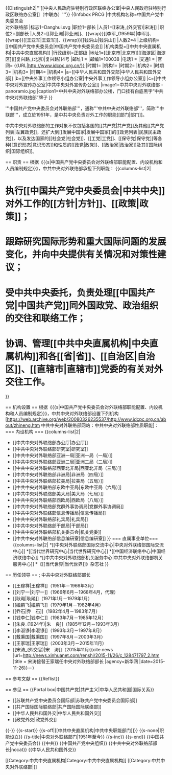 {{Distinguish2|'''[[中央人民政府驻特别行政区联络办公室|中央人民政府驻特别行政区联络办公室]]（中联办）'''}}
{{Infobox PRCG
|中共机构名称=中国共产党中央委员会<br>对外联络部
|标志1=Danghui.svg
|职位1=部长
|人员1=[[宋涛_(外交官)|宋涛]]
|职位2=副部长
|人员2=[[郭业洲|郭业洲]]、{{wrap}}[[李军_(1959年)|李军]]、{{wrap}}[[王亚军|王亚军]]、{{wrap}}[[钱洪山|钱洪山]]
|人数2=4
|上级机构=[[中国共产党中央委员会|中国共产党中央委员会]]
|机构类型=[[中共中央直属机构|中共中央直属机构]]
|行政级别=正部级
|地址1=[[北京市|北京市]][[海淀区|海淀区]][[复兴路_(北京)|复兴路]]4号
|邮址1 =
|邮编1=100038
|电话1 = <!-- 请使用{{tel}}模板 -->
|交通1 =
|官网= {{URL|http://www.idcpc.org.cn/}}
|时期1=
|机构1=
|时期2=
|机构2=
|时期3=
|机构3=
|时期4=
|机构4=
|a=[[中华人民共和国外交部|中华人民共和国外交部]]
|b=[[中央外事工作领导小组办公室|中央外事工作领导小组办公室]]
|c=[[中共中央对外宣传办公室|中共中央对外宣传办公室]]
|image1=中共中央对外联络部 - panoramio.jpg
|caption1=中共中央对外联络部办公楼，门口挂有白底黑字“中共中央对外联络部”牌子
}}

'''中国共产党中央委员会对外联络部'''，通称'''中共中央对外联络部'''，简称'''中联部'''，成立於1951年，是中共中央负责对外工作的职能[[部门|部门]]。

中共中央对外联络部的工作对象不仅包括各国的[[共产党|共产党]]及其他[[共产党列表|左翼政党]]，还扩大到[[发展中国家|发展中国家]]的[[政党列表|民族民主政党]]，以及发达国家的[[社会党|社会党]]、[[工党|工党]]、[[保守党|保守党]]等各种[[意识形态|意识形态]]和性质的[[政党|政党]]、[[政治家|政治家]]及其[[国际组织|国际组织]]。

== 职责 ==
根据《{{s|中国共产党中央委员会对外联络部职能配置、内设机构和人员编制规定}}》，中共中央对外联络部承担下列职能<ref name="A"/>：
{{columns-list|2|
# 执行[[中国共产党中央委员会|中共中央]]对外工作的[[方针|方针]]、[[政策|政策]]；
# 跟踪研究国际形势和重大国际问题的发展变化，并向中央提供有关情况和对策性建议；
# 受中共中央委托，负责处理[[中国共产党|中国共产党]]同外国政党、政治组织的交往和联络工作；
# 协调、管理[[中共中央直属机构|中央直属机构]]和各[[省|省]]、[[自治区|自治区]]、[[直辖市|直辖市]]党委的有关对外交往工作。
}}

== 机构设置 ==
根据《{{s|中国共产党中央委员会对外联络部职能配置、内设机构和人员编制规定}}》，中共中央对外联络部设置下列机构<ref name="A">[https://web.archive.org/web/20080326235537/http://www.idcpc.org.cn/about/zhineng.htm 中共中央对外联络部网站：中共中央对外联络部性质职能]</ref>：
=== 内设机构 ===
{{columns-list|2|
* [[中共中央对外联络部办公厅|办公厅]]
* [[中共中央对外联络部研究室|研究室]]
* [[中共中央对外联络部亚洲一局|亚洲一局（一局）]]
* [[中共中央对外联络部亚洲二局|亚洲二局（二局）]]
* [[中共中央对外联络部西亚北非局|西亚北非局（三局）]]
* [[中共中央对外联络部非洲局|非洲局（四局）]]
* [[中共中央对外联络部拉美局|拉美局（五局）]]
* [[中共中央对外联络部东欧中亚局|东欧中亚局（六局）]]
* [[中共中央对外联络部美大局|美大局（七局）]]
* [[中共中央对外联络部西欧局|西欧局（八局）]]
* [[中共中央对外联络部党群外事协调局|党群外事协调局]]
* [[中共中央对外联络部信息传播局|信息传播局]]
* [[中共中央对外联络部礼宾局|礼宾局]]
* [[中共中央对外联络部干部局|干部局]]
* [[中共中央对外联络部机关委员会|机关党委]]
* [[中共中央对外联络部信息编研室|信息编研室]]
}}
=== 直属事业单位===
{{columns-list|2|
*[[中央对外联络部国际交流中心|中央对外联络部国际交流中心]]
*[[当代世界研究中心|当代世界研究中心]]
*[[中国经济联络中心|中国经济联络中心]]
*[[中共中央对外联络部机关服务中心|中共中央对外联络部机关服务中心]]
*《[[当代世界|当代世界]]》杂志社
}}

== 历任领导 ==
; 中共中央对外联络部部长
* [[王稼祥|王稼祥]]（1951年－1966年3月）
* [[刘宁一|刘宁一]]（1966年6月－1968年4月，代理）
* [[耿飚|耿飚]]（1971年1月－1979年1月）
* [[姬鹏飞|姬鹏飞]]（1979年1月－1982年4月）
* [[乔石|乔　石]]（1982年4月－1983年7月）
* [[钱李仁|钱李仁]]（1983年7月－1985年12月）
* [[朱良_(1924年)|朱　良]]（1985年12月－1993年3月）
* [[李淑铮|李淑铮]]（1993年3月－1997年8月）
* [[戴秉国|戴秉国]]（1997年8月－2003年3月）
* [[王家瑞|王家瑞]]（2003年3月－2015年11月）
* [[宋涛_(外交官)|宋　涛]]（2015年11月<ref>{{cite news |url=http://news.xinhuanet.com/renshi/2015-11/26/c_128471797_2.htm |title = 宋涛接替王家瑞任中央对外联络部部长 |agency=新华网 |date=2015-11-26}}</ref>－）

== 参考文献 ==
{{Reflist}}

== 参见 ==
{{Portal box|中国共产党|共产主义|中华人民共和国|国际关系}}
* [[苏联共产党中央委员会国际部|苏联共产党中央委员会国际部]]
* [[共产国际国际联络部|共产国际国际联络部]]
* [[中华人民共和国外交|中华人民共和国外交]]
* [[政党外交|政党外交]]

{{-}}
{{s-start}}
{{s-off|[[中共中央直属机构|中共中央职能部门]]}}
{{s-none|职能设立}}
{{s-title|中央对外联络部门|1951年至今}}
{{s-inc}}
{{s-end}}
{{中国共产党中央委员会}}
{{中共}}
{{中国共产党中央组织}}
{{中共中央对外联络部部长|nocat}}
{{中华人民共和国外交}}

[[Category:中共中央直属机构|Category:中共中央直属机构]]
[[Category:中共中央对外联络部|]]
